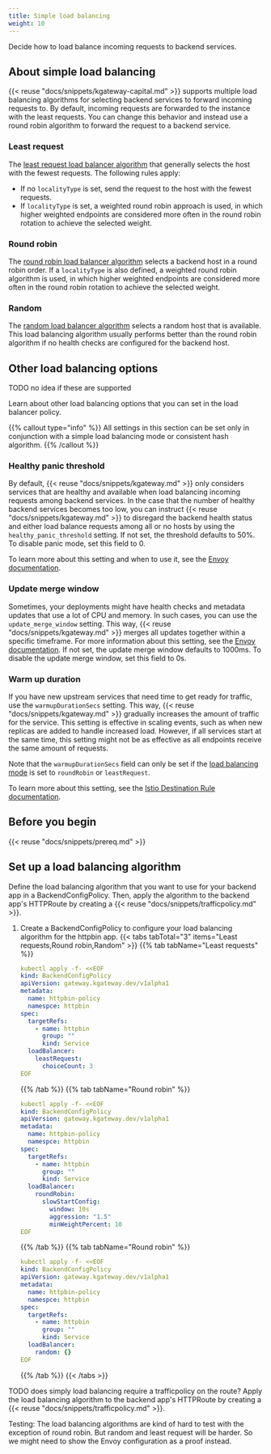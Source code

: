 ```yaml
---
title: Simple load balancing
weight: 10
---
```


Decide how to load balance incoming requests to backend services.

## About simple load balancing

{{< reuse "docs/snippets/kgateway-capital.md" >}} supports multiple load balancing algorithms for selecting backend services to forward incoming requests to. By default, incoming requests are forwarded to the instance with the least requests. You can change this behavior and instead use a round robin algorithm to forward the request to a backend service. 

### Least request

The [least request load balancer algorithm](https://www.envoyproxy.io/docs/envoy/latest/intro/arch_overview/upstream/load_balancing/load_balancers#weighted-least-request) that generally selects the host with the fewest requests. The following rules apply: 

* If no `localityType` is set, send the request to the host with the fewest requests. 
* If `localityType` is set, a weighted round robin approach is used, in which  higher weighted endpoints are considered more often in the round robin rotation to achieve the selected weight. 

### Round robin

The [round robin load balancer algorithm](https://www.envoyproxy.io/docs/envoy/latest/intro/arch_overview/upstream/load_balancing/load_balancers#weighted-least-request) selects a backend host in a round robin order. If a `localityType` is also defined, a weighted round robin algorithm is used, in which higher weighted endpoints are considered more often in the round robin rotation to achieve the selected weight. 

### Random

The [random load balancer algorithm](https://www.envoyproxy.io/docs/envoy/latest/intro/arch_overview/upstream/load_balancing/load_balancers#weighted-least-request) selects a random host that is available. This load balancing algorithm usually performs better than the round robin algorithm if no health checks are configured for the backend host. 

## Other load balancing options

TODO no idea if these are supported

Learn about other load balancing options that you can set in the load balancer policy.

{{% callout type="info" %}}
All settings in this section can be set only in conjunction with a simple load balancing mode or consistent hash algorithm.
{{% /callout %}}

### Healthy panic threshold 

By default, {{< reuse "docs/snippets/kgateway.md" >}} only considers services that are healthy and available when load balancing incoming requests among backend services. In the case that the number of healthy backend services becomes too low, you can instruct {{< reuse "docs/snippets/kgateway.md" >}} to disregard the backend health status and either load balance requests among all or no hosts by using the `healthy_panic_threshold` setting. If not set, the threshold defaults to 50%. To disable panic mode, set this field to 0.

To learn more about this setting and when to use it, see the [Envoy documentation](https://www.envoyproxy.io/docs/envoy/latest/intro/arch_overview/upstream/load_balancing/panic_threshold#arch-overview-load-balancing-panic-threshold). 

### Update merge window 

Sometimes, your deployments might have health checks and metadata updates that use a lot of CPU and memory. In such cases, you can use the `update_merge_window` setting. This way, {{< reuse "docs/snippets/kgateway.md" >}} merges all updates together within a specific timeframe. For more information about this setting, see the [Envoy documentation](https://www.envoyproxy.io/docs/envoy/latest/api-v3/config/cluster/v3/cluster.proto#config-cluster-v3-cluster-commonlbconfig). If not set, the update merge window defaults to 1000ms. To disable the update merge window, set this field to 0s.

### Warm up duration 

If you have new upstream services that need time to get ready for traffic, use the `warmupDurationSecs` setting. This way, {{< reuse "docs/snippets/kgateway.md" >}} gradually increases the amount of traffic for the service. This setting is effective in scaling events, such as when new replicas are added to handle increased load. However, if all services start at the same time, this setting might not be as effective as all endpoints receive the same amount of requests.

Note that the `warmupDurationSecs` field can only be set if the [load balancing mode](#about-simple-load-balancing) is set to `roundRobin` or `leastRequest`. 

To learn more about this setting, see the [Istio Destination Rule documentation](https://istio.io/latest/docs/reference/config/networking/destination-rule/). 

## Before you begin

{{< reuse "docs/snippets/prereq.md" >}}

## Set up a load balancing algorithm

Define the load balancing algorithm that you want to use for your backend app in a BackendConfigPolicy. Then, apply the algorithm to the backend app's HTTPRoute by creating a {{< reuse "docs/snippets/trafficpolicy.md" >}}.

1. Create a BackendConfigPolicy to configure your load balancing algorithm for the httpbin app. 
   {{< tabs tabTotal="3" items="Least requests,Round robin,Random" >}}
   {{% tab tabName="Least requests" %}}
   ```yaml
   kubectl apply -f- <<EOF
   kind: BackendConfigPolicy
   apiVersion: gateway.kgateway.dev/v1alpha1
   metadata:
     name: httpbin-policy
     namespce: httpbin
   spec:
     targetRefs:
       - name: httpbin
         group: ""
         kind: Service
     loadBalancer:
       leastRequest:
         choiceCount: 3
   EOF
   ```
   {{% /tab %}}
   {{% tab tabName="Round robin" %}}
   ```yaml
   kubectl apply -f- <<EOF
   kind: BackendConfigPolicy
   apiVersion: gateway.kgateway.dev/v1alpha1
   metadata:
     name: httpbin-policy
     namespce: httpbin
   spec:
     targetRefs:
       - name: httpbin
         group: ""
         kind: Service
     loadBalancer:
       roundRobin:
         slowStartConfig:
           window: 10s
           aggression: "1.5"
           minWeightPercent: 10
   EOF
   ```
   {{% /tab %}}
   {{% tab tabName="Round robin" %}}
   ```yaml
   kubectl apply -f- <<EOF
   kind: BackendConfigPolicy
   apiVersion: gateway.kgateway.dev/v1alpha1
   metadata:
     name: httpbin-policy
     namespce: httpbin
   spec:
     targetRefs:
       - name: httpbin
         group: ""
         kind: Service
     loadBalancer:
       random: {}
   EOF
   ```
   {{% /tab %}}
   {{< /tabs >}}

TODO does simply load balancing require a trafficpolicy on the route?
Apply the load balancing algorithm to the backend app's HTTPRoute by creating a {{< reuse "docs/snippets/trafficpolicy.md" >}}.

Testing: The load balancing algorithms are kind of hard to test with the exception of round robin. But random and least request will be harder. So we might need to show the Envoy configuration as a proof instead.